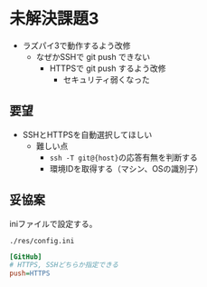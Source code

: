 # 未解決課題3

* ラズパイ3で動作するよう改修
    * なぜかSSHで git push できない
        * HTTPSで git push するよう改修
            * セキュリティ弱くなった

## 要望

* SSHとHTTPSを自動選択してほしい
    * 難しい点
        * `ssh -T git@{host}`の応答有無を判断する
        * 環境IDを取得する（マシン、OSの識別子）

## 妥協案

iniファイルで設定する。

`./res/config.ini`

```ini
[GitHub]
# HTTPS, SSHどちらか指定できる
push=HTTPS
```

